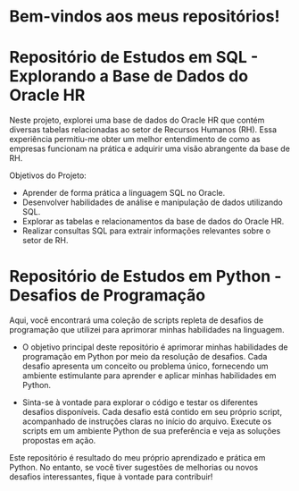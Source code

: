 # Bem-vindos aos meus repositórios!

# Repositório de Estudos em SQL - Explorando a Base de Dados do Oracle HR
Neste projeto, explorei uma base de dados do Oracle HR que contém diversas tabelas relacionadas ao setor de Recursos Humanos (RH). Essa experiência permitiu-me obter um melhor entendimento de como as empresas funcionam na prática e adquirir uma visão abrangente da base de RH.

</p>
<div>
  
Objetivos do Projeto:

* Aprender de forma prática a linguagem SQL no Oracle.
* Desenvolver habilidades de análise e manipulação de dados utilizando SQL.
* Explorar as tabelas e relacionamentos da base de dados do Oracle HR.
* Realizar consultas SQL para extrair informações relevantes sobre o setor de RH.


# Repositório de Estudos em Python - Desafios de Programação

Aqui, você encontrará uma coleção de scripts repleta de desafios de programação que utilizei para aprimorar minhas habilidades na linguagem.

* O objetivo principal deste repositório é aprimorar minhas habilidades de programação em Python por meio da resolução de desafios. Cada desafio apresenta um conceito ou problema único, fornecendo um ambiente estimulante para aprender e aplicar minhas habilidades em Python.

* Sinta-se à vontade para explorar o código e testar os diferentes desafios disponíveis. Cada desafio está contido em seu próprio script, acompanhado de instruções claras no início do arquivo. Execute os scripts em um ambiente Python de sua preferência e veja as soluções propostas em ação.

Este repositório é resultado do meu próprio aprendizado e prática em Python. No entanto, se você tiver sugestões de melhorias ou novos desafios interessantes, fique à vontade para contribuir!








